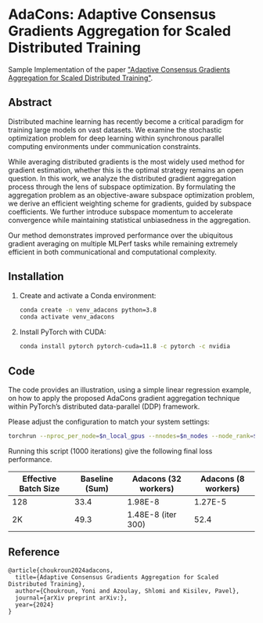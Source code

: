 # AdaCons: Adaptive Consensus Gradients Aggregation for Scaled Distributed Training

Sample Implementation of the paper ["Adaptive Consensus Gradients Aggregation for Scaled Distributed Training"]().


## Abstract
Distributed machine learning has recently become a critical paradigm for training large models on vast datasets. 
We examine the stochastic optimization problem for deep learning within synchronous parallel computing environments under communication constraints.

While averaging distributed gradients is the most widely used method for gradient estimation, whether this is the optimal strategy remains an open question. 
In this work, we analyze the distributed gradient aggregation process through the lens of subspace optimization. 
By formulating the aggregation problem as an objective-aware subspace optimization problem, we derive an efficient weighting scheme for gradients, guided by subspace coefficients. 
We further introduce subspace momentum to accelerate convergence while maintaining statistical unbiasedness in the aggregation. 

Our method demonstrates improved performance over the ubiquitous gradient averaging on multiple MLPerf tasks while remaining extremely efficient in both communicational and computational complexity.

## Installation
1. Create and activate a Conda environment:
   ```bash
   conda create -n venv_adacons python=3.8
   conda activate venv_adacons
   ```
2. Install PyTorch with CUDA:
   ```bash
   conda install pytorch pytorch-cuda=11.8 -c pytorch -c nvidia
   ```

## Code
The code provides an illustration, using a simple linear regression example, on how to apply the proposed AdaCons gradient aggregation technique within PyTorch’s distributed data-parallel (DDP) framework.

Please adjust the configuration to match your system settings:
```bash
torchrun --nproc_per_node=$n_local_gpus --nnodes=$n_nodes --node_rank=$rank --master_addr=$master_addr --master_port=$master_port Main.py
```
Running this script (1000 iterations) give the following final loss performance.

| Effective Batch Size      | Baseline (Sum) | Adacons (32 workers) |  Adacons (8 workers) |
|-----------------|-----------------|-----------------|-----------------
| 128            | 33.4   | 1.98E-8                    | 1.27E-5   |
| 2K             | 49.3   | 1.48E-8 (iter 300)         | 52.4   |

## Reference
    @article{choukroun2024adacons,
      title={Adaptive Consensus Gradients Aggregation for Scaled Distributed Training},
      author={Choukroun, Yoni and Azoulay, Shlomi and Kisilev, Pavel},
      journal={arXiv preprint arXiv:},
      year={2024}
    }
